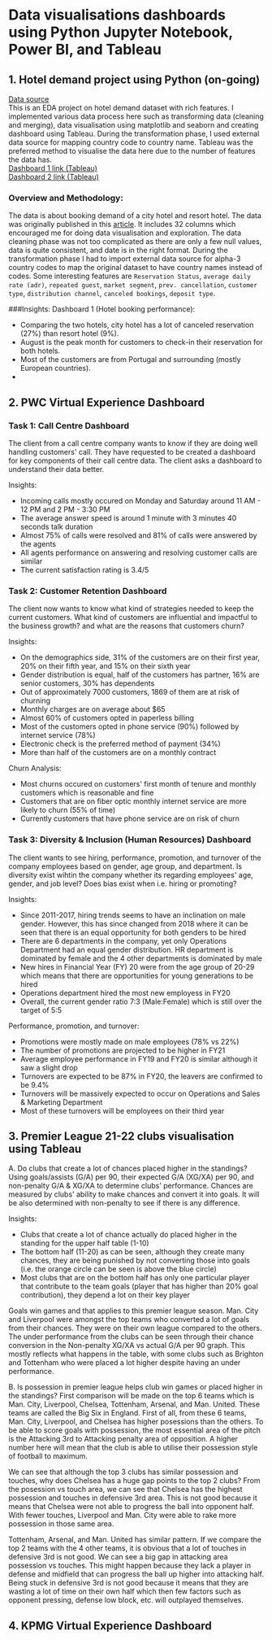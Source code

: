 # Data visualisations dashboards using Python Jupyter Notebook, Power BI, and Tableau

## 1. Hotel demand project using Python (on-going)
[Data source](https://www.kaggle.com/datasets/jessemostipak/hotel-booking-demand)  
This is an EDA project on hotel demand dataset with rich features. I implemented various data process here such as transforming data (cleaning and merging), data visualisation using matplotlib and seaborn and creating dashboard using Tableau. During the transformation phase, I used external data source for mapping country code to country name. Tableau was the preferred method to visualise the data here due to the number of features the data has.  
[Dashboard 1 link (Tableau)](https://public.tableau.com/app/profile/brian.loe4583/viz/Hotelbookingsdemand/Bookingsperformance)  
[Dashboard 2 link (Tableau)](https://public.tableau.com/app/profile/brian.loe4583/viz/Bookingsalesdetails/BookingSalesDetails)
### Overview and Methodology:
The data is about booking demand of a city hotel and resort hotel. The data was originally published in this [article](https://www.sciencedirect.com/science/article/pii/S2352340918315191). It includes 32 columns which encouraged me for doing data visualisation and exploration. The data cleaning phase was not too complicated as there are only a few null values, data is quite consistent, and date is in the right format. During the transformation phase I had to import external data source for alpha-3 country codes to map the original dataset to have country names instead of codes. Some interesting features are `Reservation Status`, `average daily rate (adr)`, `repeated guest`, `market segment`, `prev. cancellation`, `customer type`, `distribution channel`, `canceled bookings`, `deposit type`. 

###Insights:
Dashboard 1 (Hotel booking performance):
- Comparing the two hotels, city hotel has a lot of canceled reservation (27%) than resort hotel (9%).
- August is the peak month for customers to check-in their reservation for both hotels.
- Most of the customers are from Portugal and surrounding (mostly European countries).
- 

## 2. PWC Virtual Experience Dashboard
### Task 1: Call Centre Dashboard
The client from a call centre company wants to know if they are doing well handling customers' call. They have requested to be created a dashboard for key components of their call centre data. The client asks a dashboard to understand their data better.

Insights:
- Incoming calls mostly occured on Monday and Saturday around 11 AM - 12 PM and 2 PM - 3:30 PM
- The average answer speed is around 1 minute with 3 minutes 40 seconds talk duration
- Almost 75% of calls were resolved and 81% of calls were answered by the agents
- All agents performance on answering and resolving customer calls are similar
- The current satisfaction rating is 3.4/5

### Task 2: Customer Retention Dashboard
The client now wants to know what kind of strategies needed to keep the current customers. What kind of customers are influential and impactful to the business growth? and what are the reasons that customers churn?

Insights:
- On the demographics side, 31% of the customers are on their first year, 20% on their fifth year, and 15% on their sixth year
- Gender distribution is equal, half of the customers has partner, 16% are senior customers, 30% has dependents
- Out of approximately 7000 customers, 1869 of them are at risk of churning
- Monthly charges are on average about $65
- Almost 60% of customers opted in paperless billing
- Most of the customers opted in phone service (90%) followed by internet service (78%)
- Electronic check is the preferred method of payment (34%)
- More than half of the customers are on a monthly contract

Churn Analysis:
- Most churns occured on customers' first month of tenure and monthly customers which is reasonable and fine
- Customers that are on fiber optic monthly internet service are more likely to churn (55% of time) 
- Currently customers that have phone service are on risk of churn

### Task 3: Diversity & Inclusion (Human Resources) Dashboard
The client wants to see hiring, performance, promotion, and turnover of the company employees based on gender, age group, and department. Is diversity exist wihtin the company whether its regarding employees' age, gender, and job level? Does bias exist when i.e. hiring or promoting?

Insights:
- Since 2011-2017, hiring trends seems to have an inclination on male gender. However, this has since changed from 2018 where it can be seen that there is an equal opportunity for both genders to be hired
- There are 6 departments in the company, yet only Operations Department had an equal gender distribution. HR department is dominated by female and the 4 other departments is dominated by male
- New hires in Financial Year (FY) 20 were from the age group of 20-29 which means that there are opportunities for young generations to be hired
- Operations department hired the most new employess in FY20
- Overall, the current gender ratio 7:3 (Male:Female) which is still over the target of 5:5  

Performance, promotion, and turnover:
- Promotions were mostly made on male employees (78% vs 22%)
- The number of promotions are projected to be higher in FY21
- Average employee performance in FY19 and FY20 is similar although it saw a slight drop
- Turnovers are expected to be 87% in FY20, the leavers are confirmed to be 9.4%
- Turnovers will be massively expected to occur on Operations and Sales & Marketing Department
- Most of these turnovers will be employees on their third year

## 3. Premier League 21-22 clubs visualisation using Tableau
A. Do clubs that create a lot of chances placed higher in the standings?
Using goals/assists (G/A) per 90, their expected G/A (XG/XA) per 90, and non-penalty G/A & XG/XA to determine clubs' performance.
Chances are measured by clubs' ability to make chances and convert it into goals. It will be also determined with non-penalty to see if there is any difference.

Insights:
- Clubs that create a lot of chance actually do placed higher in the standing for the upper half table (1-10) 
- The bottom half (11-20) as can be seen, although they create many chances, they are being punished by not converting those into goals (i.e. the orange circle can be seen is above the blue circle) 
- Most clubs that are on the bottom half has only one particular player that contribute to the team goals (player that has higher than 20% goal contribution), they depend a lot on their key player

Goals win games and that applies to this premier league season. Man. City and Liverpool were amongst the top teams who converted a lot of goals from their chances. They were on their own league compared to the others. The under performance from the clubs can be seen through their chance conversion in the Non-penalty XG/XA vs actual G/A per 90 graph. This mostly reflects what happens in the table, with some clubs such as Brighton and Tottenham who were placed a lot higher despite having an under performance.

B. Is possession in premier league helps club win games or placed higher in the standings?
First comparison will be made on the top 6 teams which is Man. City, Liverpool,  Chelsea, Tottenham, Arsenal, and Man. United. These teams are called the Big Six in England. First of all, from these 6 teams, Man. City, Liverpool, and Chelsea has higher posessions than the others. To be able to score goals with possession, the most essential area of the pitch is the Attacking 3rd to Attacking penalty area of opposition. A higher number here will mean that the club is able to utilise their possession style of football to maximum. 

We can see that although the top 3 clubs has similar possession and touches, why does Chelsea has a huge gap points to the top 2 clubs?
From the posession vs touch area, we can see that Chelsea has the highest possession and touches in defensive 3rd area. This is not good because it means that Chelsea were not able to progress the ball into opponent half. With fewer touches, Liverpool and Man. City were able to rake more possession in those same area. 

Tottenham, Arsenal, and Man. United has similar pattern. If we compare the top 2 teams with the 4 other teams, it is obvious that a lot of touches in defensive 3rd is not good. We can see a big gap in attacking area possession vs touches. This might happen because they lack a player in defense and midfield that can progress the ball up higher into attacking half. Being stuck in defensive 3rd is not good because it means that they are wasting a lot of time on their own half which then few factors such as opponent pressing, defense low block, etc. will outplayed themselves.

## 4. KPMG Virtual Experience Dashboard
